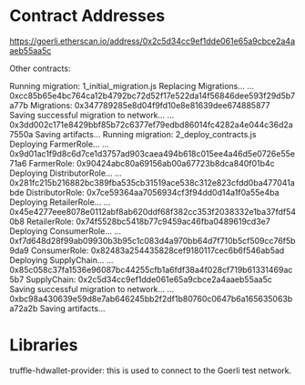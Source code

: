 # Contract Addresses

https://goerli.etherscan.io/address/0x2c5d34cc9ef1dde061e65a9cbce2a4aaeb55aa5c

Other contracts: 

Running migration: 1_initial_migration.js
Replacing Migrations...
... 0xcc85b65e4bc764ca12b4792bc72d52f17e522da14f56846dee593f29d5b7a77b
Migrations: 0x347789285e8d04f9fd10e8e81639dee674885877
Saving successful migration to network...
... 0x3dd002c171e8429bbf85b72c6377ef79edbd86014fc4282a4e044c36d2a7550a
Saving artifacts...
Running migration: 2_deploy_contracts.js
Deploying FarmerRole...
... 0x9d01ac1f9d8c6d7ce1d3757ad903caea494b618c015ee4a46d5e0726e55e71a6
FarmerRole: 0x90424abc80a69156ab00a67723b8dca840f01b4c
Deploying DistributorRole...
... 0x281fc215b216882bc389fba535cb31519ace538c312e823cfdd0ba477041abde
DistributorRole: 0x7ce59364aa7056934cf3f94dd0d14a1f0a55e4ba
Deploying RetailerRole...
... 0x45e4277eee8078e0112abf8ab620ddf68f382cc353f2038332e1ba37fdf540b8
RetailerRole: 0x74f5528bc5418b77c9459ac46fba0489619cd3e7
Deploying ConsumerRole...
... 0xf7d648d28f99ab09930b3b95c1c083d4a970bb64d7f710b5cf509cc76f5b9da9
ConsumerRole: 0x82483a254435828cef9180117cec6b6f546ab5ad
Deploying SupplyChain...
... 0x85c058c37fa1536e96087bc44255cfb1a6fdf38a4f028cf719b61331469ac5b7
SupplyChain: 0x2c5d34cc9ef1dde061e65a9cbce2a4aaeb55aa5c
Saving successful migration to network...
... 0xbc98a430639e59d8e7ab646245bb2f2df1b80760c0647b6a165635063ba72a2b
Saving artifacts...

# Libraries
truffle-hdwallet-provider: this is used to connect to the Goerli test network. 
